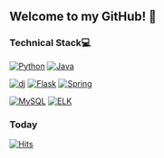 ## Welcome to my GitHub! 👋

<!--
**Jungwoo-20/Jungwoo-20** is a ✨ _special_ ✨ repository because its `README.md` (this file) appears on your GitHub profile.

Here are some ideas to get you started:

- 🔭 I’m currently working on ...
- 🌱 I’m currently learning ...
- 👯 I’m looking to collaborate on ...
- 🤔 I’m looking for help with ...
- 💬 Ask me about ...
- 📫 How to reach me: ...
- 😄 Pronouns: ...
- ⚡ Fun fact: ...
-->

### Technical Stack💻
[![Python](https://img.shields.io/badge/Python-3776AB?style=flat-square&logo=Python&logoColor=black)](github.com/Jungwoo-20/TODO-List)
[![Java](https://img.shields.io/badge/Java-007396?style=flat-square&logo=Java&logoColor=black)](github.com/Jungwoo-20/TODO-List)

[![dj](https://img.shields.io/badge/Django-092E20?style=flat-square&logo=Django&logoColor=black)](github.com/Jungwoo-20/TODO-List)
[![Flask](https://img.shields.io/badge/Flask-FFFFFF?style=flat-square&logo=Flask&logoColor=black)](github.com/Jungwoo-20/TODO-List)
[![Spring](https://img.shields.io/badge/Spring-6DB33F?style=flat-square&logo=Spring&logoColor=black)](github.com/Jungwoo-20/TODO-List)
<!-- [![React](https://img.shields.io/badge/React-61DAFB?style=flat-square&logo=React&logoColor=black)](github.com/Jungwoo-20/TODO-List) -->

[![MySQL](https://img.shields.io/badge/MySQL-4479A1?style=flat-square&logo=MySQL&logoColor=black)](github.com/Jungwoo-20/TODO-List)
[![ELK](https://img.shields.io/badge/Elasticsearch-005571?style=flat-square&logo=Elastic&logoColor=black)](github.com/Jungwoo-20/TODO-List)
<!-- [![Linux](https://img.shields.io/badge/Linux-FCC624?style=flat-square&logo=Linux&logoColor=black)](github.com/Jungwoo-20/TODO-List)
[![MacOS](https://img.shields.io/badge/macOS-FFFFFF?style=flat-square&logo=macOS&logoColor=black)](github.com/Jungwoo-20/TODO-List)
[![Git](https://img.shields.io/badge/Git-F05032?style=flat-square&logo=Git&logoColor=black)](github.com/Jungwoo-20/TODO-List) -->

<!-- ### Studying📖
[![Doc](https://img.shields.io/badge/Docker-2496ED?style=flat-square&logo=Docker&logoColor=black)](github.com/Jungwoo-20/TODO-List)
[![Ku](https://img.shields.io/badge/Kubernetes-326CE5?style=flat-square&logo=Kubernetes&logoColor=black)](github.com/Jungwoo-20/TODO-List)
[![Spring](https://img.shields.io/badge/Spring-6DB33F?style=flat-square&logo=Spring&logoColor=black)](github.com/Jungwoo-20/TODO-List) -->

### Today
[![Hits](https://hits.seeyoufarm.com/api/count/incr/badge.svg?url=https%3A%2F%2Fgithub.com%2FJungwoo-20&count_bg=%2347473C&title_bg=%230076FF&icon=&icon_color=%23E7E7E7&title=hits&edge_flat=false)](https://hits.seeyoufarm.com)
